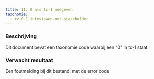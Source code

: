 ```yaml
---
title: 11. 0 als tc-1 meegeven
taxonomie:
  - rv-0.1.inteviewen-met-stakeholder
---
```

### Beschrijving 
Dit document bevat een taxonomie code waarbij een "0" in tc-1 staat.
### Verwacht resultaat
Een foutmelding bij dit bestand, met de error code 